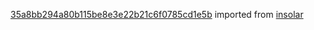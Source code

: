 [35a8bb294a80b115be8e3e22b21c6f0785cd1e5b](https://github.com/insolar/insolar/commit/35a8bb294a80b115be8e3e22b21c6f0785cd1e5b) imported from [insolar](https://github.com/insolar/insolar)
